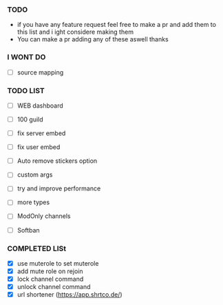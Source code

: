 ### TODO

-   if you have any feature request feel free to make a pr and add them to this list and i ight considere making them
-   You can make a pr adding any of these aswell thanks

### I WONT DO

-   [ ] source mapping
### TODO LIST

-   [ ] WEB dashboard
-   [ ] 100 guild
-   [ ] fix server embed
-   [ ] fix user embed
-   [ ] Auto remove stickers option
-   [ ] custom args
-   [ ] try and improve performance
-   [ ] more types
-   [ ] ModOnly channels
-   [ ] Softban


### COMPLETED LISt
-   [X] use muterole to set muterole
-   [X] add mute role on rejoin
-   [X] lock channel command
-   [X] unlock channel command
-   [X] url shortener (https://app.shrtco.de/)